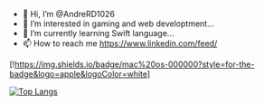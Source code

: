 - 👋 Hi, I’m @AndreRD1026
- 👀 I’m interested in gaming and web developtment...
- 🌱 I’m currently learning Swift language...
- 📫 How to reach me  https://www.linkedin.com/feed/

[!https://img.shields.io/badge/mac%20os-000000?style=for-the-badge&logo=apple&logoColor=white]


[![Top Langs](https://github-readme-stats.vercel.app/api/top-langs/?username=AndreRD1026)](https://github.com/AndreRD1026/github-readme-stats)

<!---
AndreRD1026/AndreRD1026 is a ✨ special ✨ repository because its `README.md` (this file) appears on your GitHub profile.
You can click the Preview link to take a look at your changes.
- 💞️ I’m looking to collaborate on ...
![Top Langs](https://github-readme-stats.vercel.app/api/top-langs/?username=AndreRD1026&layout=compact)
![Top Langs](https://github-readme-stats.vercel.app/api/top-langs/?username=AndreRD1026&langs_count=8)
--->
